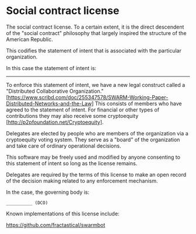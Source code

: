 # Social contract license

The social contract license. To a certain extent, it is the direct descendent of the "social contract" philosophy that largely inspired the structure of the American Republic.

This codifies the statement of intent that is associated with the particular organization.

In this case the statement of intent is:

   __________

To enforce this statement of intent, we have a new legal construct called a "Distributed Collaborative Organization."  [https://www.scribd.com/doc/255347578/SWARM-Working-Paper-Distributed-Networks-and-the-Law] This consists of members who have agreed to the statement of intent. For financial or other types of contributions they may also receive some cryptoequity [http://p2pfoundation.net/Cryptoequity].

Delegates are elected by people who are members of the organization via a cryptoequity voting system. They serve as a "board" of the organization and take care of ordinary operational decisions.

This software may be freely used and modified by anyone consenting to this statement of intent so long as the license remains.

Delegates are required by the terms of this license to make an open record of the decision making related to any enforcement mechanism.

In the case, the governing body is:

    __________ (DCO)


Known implementations of this license include:

 https://github.com/fractastical/swarmbot
